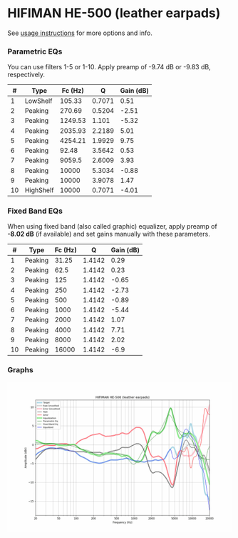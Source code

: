 # HIFIMAN HE-500 (leather earpads)
See [usage instructions](https://github.com/jaakkopasanen/AutoEq#usage) for more options and info.

### Parametric EQs
You can use filters 1-5 or 1-10. Apply preamp of -9.74 dB or -9.83 dB, respectively.

|   # | Type      |   Fc (Hz) |      Q |   Gain (dB) |
|-----|-----------|-----------|--------|-------------|
|   1 | LowShelf  |    105.33 | 0.7071 |        0.51 |
|   2 | Peaking   |    270.69 | 0.5204 |       -2.51 |
|   3 | Peaking   |   1249.53 | 1.101  |       -5.32 |
|   4 | Peaking   |   2035.93 | 2.2189 |        5.01 |
|   5 | Peaking   |   4254.21 | 1.9929 |        9.75 |
|   6 | Peaking   |     92.48 | 3.5642 |        0.53 |
|   7 | Peaking   |   9059.5  | 2.6009 |        3.93 |
|   8 | Peaking   |  10000    | 5.3034 |       -0.88 |
|   9 | Peaking   |  10000    | 3.9078 |        1.47 |
|  10 | HighShelf |  10000    | 0.7071 |       -4.01 |

### Fixed Band EQs
When using fixed band (also called graphic) equalizer, apply preamp of **-8.02 dB** (if available) and set gains manually with these parameters.

|   # | Type    |   Fc (Hz) |      Q |   Gain (dB) |
|-----|---------|-----------|--------|-------------|
|   1 | Peaking |     31.25 | 1.4142 |        0.29 |
|   2 | Peaking |     62.5  | 1.4142 |        0.23 |
|   3 | Peaking |    125    | 1.4142 |       -0.65 |
|   4 | Peaking |    250    | 1.4142 |       -2.73 |
|   5 | Peaking |    500    | 1.4142 |       -0.89 |
|   6 | Peaking |   1000    | 1.4142 |       -5.44 |
|   7 | Peaking |   2000    | 1.4142 |        1.07 |
|   8 | Peaking |   4000    | 1.4142 |        7.71 |
|   9 | Peaking |   8000    | 1.4142 |        2.02 |
|  10 | Peaking |  16000    | 1.4142 |       -6.9  |

### Graphs
![](./HIFIMAN%20HE-500%20(leather%20earpads).png)
